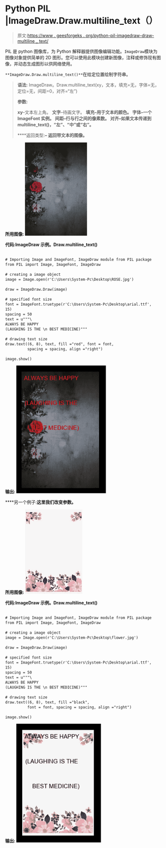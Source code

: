 # Python PIL |ImageDraw.Draw.multiline_text（）

> 原文:[https://www . geesforgeks . org/python-pil-imagedraw-draw-multiline _ text/](https://www.geeksforgeeks.org/python-pil-imagedraw-draw-multiline_text/)

PIL 是 python 图像库，为 Python 解释器提供图像编辑功能。`ImageDraw`模块为图像对象提供简单的 2D 图形。您可以使用此模块创建新图像，注释或修饰现有图像，并动态生成图形以供网络使用。

`**ImageDraw.Draw.multiline_text()**`在给定位置绘制字符串。

> **语法:**
> ImageDraw。Draw.multiline_text(xy，文本，填充=无，字体=无，定位=无，间距=0，对齐=“左”)
> 
> **参数:**
> 
> **xy**–文本左上角。
> **文字**–待画文字。
> **填充–用于文本的颜色。
> **字体**–一个 ImageFont 实例。
> **间距**–行与行之间的像素数。
> **对齐**–如果文本传递到 multiline_text()，“左”、“中”或“右”。**
> 
> ****返回类型:**–
> 返回带文本的图像。**

****所用图像:**
![](img/29be814c699502ced0951c8a8e7955f9.png)**

****代码:ImageDraw 示例。Draw.multiline_text()****

```

# Importing Image and ImageFont, ImageDraw module from PIL package 
from PIL import Image, ImageFont, ImageDraw 

# creating a image object 
image = Image.open(r'C:\Users\System-Pc\Desktop\ROSE.jpg') 

draw = ImageDraw.Draw(image) 

# specified font size
font = ImageFont.truetype(r'C:\Users\System-Pc\Desktop\arial.ttf', 15) 
spacing = 50
text = u"""\
ALWAYS BE HAPPY
(LAUGHING IS THE \n BEST MEDICINE)"""

# drawing text size
draw.text((6, 8), text, fill ="red", font = font, 
          spacing = spacing, align ="right") 

image.show() 
```

****输出:**
![](img/e31ddd86e817066aedcafddbfc4c5c9d.png)**

****另一个例子:**这里我们改变参数。**

****所用图像:**
![](img/64b3f3bce0ca2a6b2d4cabacd43196ff.png)**

****代码:ImageDraw 示例。Draw.multiline_text()****

```

# Importing Image and ImageFont, ImageDraw module from PIL package 
from PIL import Image, ImageFont, ImageDraw 

# creating a image object 
image = Image.open(r'C:\Users\System-Pc\Desktop\flower.jpg') 

draw = ImageDraw.Draw(image) 

# specified font size
font = ImageFont.truetype(r'C:\Users\System-Pc\Desktop\arial.ttf', 15) 
spacing = 50
text = u"""\
ALWAYS BE HAPPY
(LAUGHING IS THE \n BEST MEDICINE)"""

# drawing text size
draw.text((6, 8), text, fill ="black", 
          font = font, spacing = spacing, align ="right") 

image.show() 
```

****输出:**
![](img/adea4fc948999053fd0898cf52f9a145.png)**